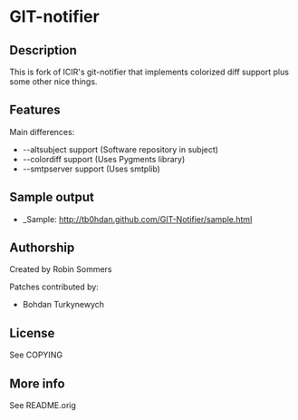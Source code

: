 # GIT-notifier

## Description

This is fork of ICIR's git-notifier that implements colorized diff support
plus some other nice things.

## Features

Main differences:

* --altsubject support (Software repository in subject)
* --colordiff support (Uses Pygments library)
* --smtpserver support (Uses smtplib)


## Sample output

- _Sample: http://tb0hdan.github.com/GIT-Notifier/sample.html

## Authorship

Created by Robin Sommers

Patches contributed by:

* Bohdan Turkynewych

## License

See COPYING

## More info

See README.orig

